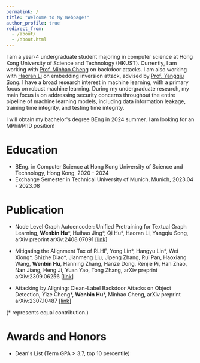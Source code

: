 ```yaml
---
permalink: /
title: "Welcome to My Webpage!"
author_profile: true
redirect_from: 
  - /about/
  - /about.html
---
```

I am a year-4 undergraduate student majoring in computer science at Hong Kong University of Science and Technology (HKUST). Currently, I am working with [Prof. Minhao Cheng](https://cmhcbb.github.io/) on backdoor attacks. I  am also working with [Haoran Li](https://hlibt.student.ust.hk/) on embedding inversion attack, advised by [Prof. Yangqiu Song](https://www.cse.ust.hk/~yqsong/). I have a broad research interest in machine learning, with a primary focus on robust machine learning. During my undergraduate research, my main focus is on addressing security concerns throughout the entire pipeline of machine learning models, including data information leakage, training time integrity, and testing time integrity.

I will obtain my bachelor's degree BEng in 2024 summer. I am looking for an MPhil/PhD position! 

Education
======
- BEng. in Computer Science at Hong Kong University of Science and Technology, Hong Kong, 2020 - 2024
- Exchange Semester in Technical University of Munich, Munich, 2023.04 - 2023.08

Publication
======
- Node Level Graph Autoencoder: Unified Pretraining for Textual Graph Learning, **Wenbin Hu**\*, Huihao Jing\*, Qi Hu\*, Haoran Li, Yangqiu Song, arXiv preprint arXiv:2408.07091 [[link](https://arxiv.org/abs/2408.07091)]  

- Mitigating the Alignment Tax of RLHF, Yong Lin\*, Hangyu Lin\*, Wei Xiong\*, Shizhe Diao\*, Jianmeng Liu,
Jipeng Zhang, Rui Pan, Haoxiang Wang, **Wenbin Hu**, Hanning Zhang, Hanze Dong, Renjie Pi, Han Zhao,
Nan Jiang, Heng Ji, Yuan Yao, Tong Zhang, arXiv preprint arXiv:2309.06256 [[link](https://arxiv.org/abs/2309.06256)]  

- Attacking by Aligning: Clean-Label Backdoor Attacks on Object Detection, Yize Cheng\*, **Wenbin Hu**\*,
Minhao Cheng, arXiv preprint arXiv:2307.10487 [[link](https://arxiv.org/abs/2307.10487)]  

(* represents equal contribution.)  

Awards and Honors
======
- Dean's List (Term GPA > 3.7, top 10 percentile)